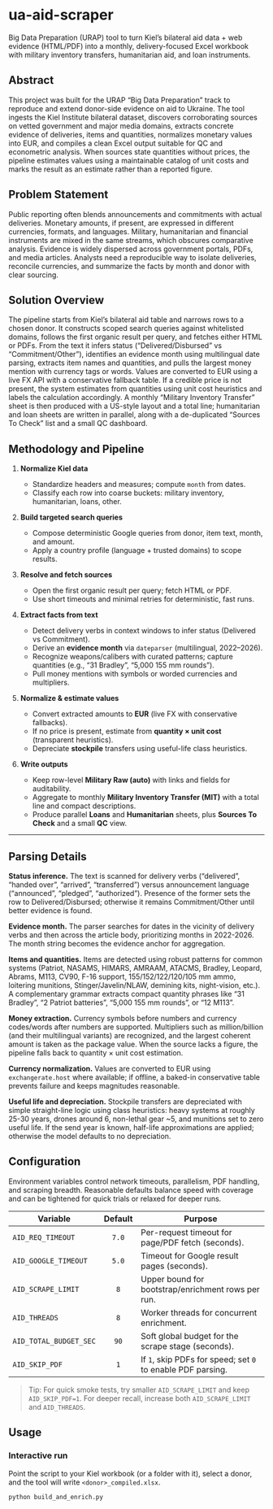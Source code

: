 # ua-aid-scraper
Big Data Preparation (URAP) tool to turn Kiel’s bilateral aid data + web evidence (HTML/PDF) into a monthly, delivery-focused Excel workbook with military inventory transfers, humanitarian aid, and loan instruments.

## Abstract

This project was built for the URAP “Big Data Preparation” track to reproduce and extend donor-side evidence on aid to Ukraine. The tool ingests the Kiel Institute bilateral dataset, discovers corroborating sources on vetted government and major media domains, extracts concrete evidence of deliveries, items and quantities, normalizes monetary values into EUR, and compiles a clean Excel output suitable for QC and econometric analysis. When sources state quantities without prices, the pipeline estimates values using a maintainable catalog of unit costs and marks the result as an estimate rather than a reported figure.



## Problem Statement

Public reporting often blends announcements and commitments with actual deliveries. Monetary amounts, if present, are expressed in different currencies, formats, and languages. Military, humanitarian and financial instruments are mixed in the same streams, which obscures comparative analysis. Evidence is widely dispersed across government portals, PDFs, and media articles. Analysts need a reproducible way to isolate deliveries, reconcile currencies, and summarize the facts by month and donor with clear sourcing.

## Solution Overview

The pipeline starts from Kiel’s bilateral aid table and narrows rows to a chosen donor. It constructs scoped search queries against whitelisted domains, follows the first organic result per query, and fetches either HTML or PDFs. From the text it infers status (“Delivered/Disbursed” vs “Commitment/Other”), identifies an evidence month using multilingual date parsing, extracts item names and quantities, and pulls the largest money mention with currency tags or words. Values are converted to EUR using a live FX API with a conservative fallback table. If a credible price is not present, the system estimates from quantities using unit cost heuristics and labels the calculation accordingly. A monthly “Military Inventory Transfer” sheet is then produced with a US-style layout and a total line; humanitarian and loan sheets are written in parallel, along with a de-duplicated “Sources To Check” list and a small QC dashboard.

## Methodology and Pipeline

1. **Normalize Kiel data**
   - Standardize headers and measures; compute `month` from dates.
   - Classify each row into coarse buckets: military inventory, humanitarian, loans, other.

2. **Build targeted search queries**
   - Compose deterministic Google queries from donor, item text, month, and amount.
   - Apply a country profile (language + trusted domains) to scope results.

3. **Resolve and fetch sources**
   - Open the first organic result per query; fetch HTML or PDF.
   - Use short timeouts and minimal retries for deterministic, fast runs.

4. **Extract facts from text**
   - Detect delivery verbs in context windows to infer status (Delivered vs Commitment).
   - Derive an **evidence month** via `dateparser` (multilingual, 2022–2026).
   - Recognize weapons/calibers with curated patterns; capture quantities (e.g., “31 Bradley”, “5,000 155 mm rounds”).
   - Pull money mentions with symbols or worded currencies and multipliers.

5. **Normalize & estimate values**
   - Convert extracted amounts to **EUR** (live FX with conservative fallbacks).
   - If no price is present, estimate from **quantity × unit cost** (transparent heuristics).
   - Depreciate **stockpile** transfers using useful-life class heuristics.

6. **Write outputs**
   - Keep row-level **Military Raw (auto)** with links and fields for auditability.
   - Aggregate to monthly **Military Inventory Transfer (MIT)** with a total line and compact descriptions.
   - Produce parallel **Loans** and **Humanitarian** sheets, plus **Sources To Check** and a small **QC** view.

---

## Parsing Details

**Status inference.** The text is scanned for delivery verbs (“delivered”, “handed over”, “arrived”, “transferred”) versus announcement language (“announced”, “pledged”, “authorized”). Presence of the former sets the row to Delivered/Disbursed; otherwise it remains Commitment/Other until better evidence is found.

**Evidence month.** The parser searches for dates in the vicinity of delivery verbs and then across the article body, prioritizing months in 2022-2026. The month string becomes the evidence anchor for aggregation.

**Items and quantities.** Items are detected using robust patterns for common systems (Patriot, NASAMS, HIMARS, AMRAAM, ATACMS, Bradley, Leopard, Abrams, M113, CV90, F-16 support, 155/152/122/120/105 mm ammo, loitering munitions, Stinger/Javelin/NLAW, demining kits, night-vision, etc.). A complementary grammar extracts compact quantity phrases like “31 Bradley”, “2 Patriot batteries”, “5,000 155 mm rounds”, or “12 M113”.

**Money extraction.** Currency symbols before numbers and currency codes/words after numbers are supported. Multipliers such as million/billion (and their multilingual variants) are recognized, and the largest coherent amount is taken as the package value. When the source lacks a figure, the pipeline falls back to quantity × unit cost estimation.

**Currency normalization.** Values are converted to EUR using `exchangerate.host` where available; if offline, a baked-in conservative table prevents failure and keeps magnitudes reasonable.

**Useful life and depreciation.** Stockpile transfers are depreciated with simple straight-line logic using class heuristics: heavy systems at roughly 25-30 years, drones around 6, non-lethal gear ~5, and munitions set to zero useful life. If the send year is known, half-life approximations are applied; otherwise the model defaults to no depreciation.

## Configuration

Environment variables control network timeouts, parallelism, PDF handling, and scraping breadth. Reasonable defaults balance speed with coverage and can be tightened for quick trials or relaxed for deeper runs.

| Variable               | Default | Purpose                                                     |
|------------------------|:-------:|-------------------------------------------------------------|
| `AID_REQ_TIMEOUT`      | `7.0`   | Per-request timeout for page/PDF fetch (seconds).           |
| `AID_GOOGLE_TIMEOUT`   | `5.0`   | Timeout for Google result pages (seconds).                  |
| `AID_SCRAPE_LIMIT`     | `8`     | Upper bound for bootstrap/enrichment rows per run.          |
| `AID_THREADS`          | `8`     | Worker threads for concurrent enrichment.                   |
| `AID_TOTAL_BUDGET_SEC` | `90`    | Soft global budget for the scrape stage (seconds).          |
| `AID_SKIP_PDF`         | `1`     | If `1`, skip PDFs for speed; set `0` to enable PDF parsing. |

> Tip: For quick smoke tests, try smaller `AID_SCRAPE_LIMIT` and keep `AID_SKIP_PDF=1`. For deeper recall, increase both `AID_SCRAPE_LIMIT` and `AID_THREADS`.

## Usage

### Interactive run

Point the script to your Kiel workbook (or a folder with it), select a donor, and the tool will write `<donor>_compiled.xlsx`.

```bash
python build_and_enrich.py

